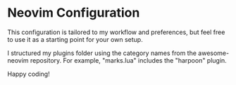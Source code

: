 # Neovim Configuration

This configuration is tailored to my workflow and preferences, 
but feel free to use it as a starting point for your own setup.

I structured my plugins folder using the category names from 
the awesome-neovim repository. 
For example, "marks.lua" includes the "harpoon" plugin.

Happy coding!

